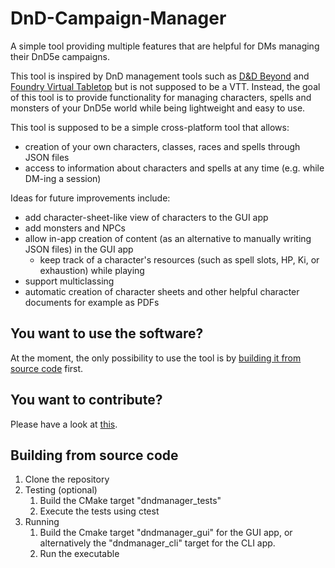 # DnD-Campaign-Manager
A simple tool providing multiple features that are helpful for DMs managing their DnD5e campaigns.

This tool is inspired by DnD management tools such as [D&D Beyond](https://www.dndbeyond.com/) and 
[Foundry Virtual Tabletop](https://foundryvtt.com/) but is not supposed to be a VTT.
Instead, the goal of this tool is to provide functionality for managing characters, spells and monsters of
your DnD5e world while being lightweight and easy to use.

This tool is supposed to be a simple cross-platform tool that allows:
- creation of your own characters, classes, races and spells through JSON files
- access to information about characters and spells at any time (e.g. while DM-ing a session)

Ideas for future improvements include:
- add character-sheet-like view of characters to the GUI app
- add monsters and NPCs
- allow in-app creation of content (as an alternative to manually writing JSON files) in the GUI app
    - keep track of a character's resources (such as spell slots, HP, Ki, or exhaustion) while playing
- support multiclassing
- automatic creation of character sheets and other helpful character documents for example as PDFs

## You want to use the software?

At the moment, the only possibility to use the tool is by
[building it from source code](#building-from-source-code) first.

## You want to contribute?

Please have a look at [this](CONTRIBUTING.md).

## Building from source code

1. Clone the repository
2. Testing (optional)
   1. Build the CMake target "dndmanager_tests"
   2. Execute the tests using ctest
3. Running
   1. Build the Cmake target "dndmanager_gui" for the GUI app, or alternatively the "dndmanager_cli" target for the
      CLI app.
   2. Run the executable
